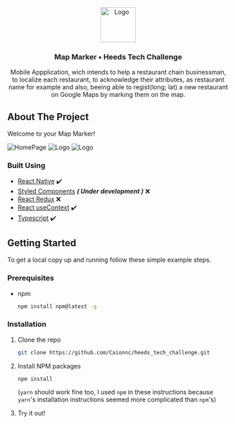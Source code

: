 <div align="center">
  <a href="https://github.com/Caionnc/heeds_tech_challenge">
    <img src="src/assets/images/googleMapsIcon.png" alt="Logo" width="80" height="80">
  </a>

<h3 align="center">Map Marker • Heeds Tech Challenge </h3>

 <p align="center">
    Mobile Appplication, wich intends to help a restaurant chain businessman, to localize each restaurant, to acknowledge their attributes, as restaurant name for example and also, beeing able to regist(long; lat) a new restaurant on Google Maps by marking them on the map.
</div>

<!-- ABOUT THE PROJECT -->

## About The Project

Welcome to your Map Marker!

  <img src="src/assets/images/homePage.jpeg" alt="HomePage">
  <img src="src/assets/images/createStore.jpeg" alt="Logo">
  <img src="src/assets/images/restaurantMarker.jpeg" alt="Logo">

### Built Using

- [React Native](https://reactjs.org/) :heavy_check_mark:
- [Styled Components](https://styled-components.com/) <b><i>( Under development )</i></b> :x:
- [React Redux](https://redux.js.org/) :x:
- [React useContext](https://pt-br.reactjs.org/docs/hooks-reference.html) :heavy_check_mark:
- [Typescript](https://www.typescriptlang.org/) :heavy_check_mark:

<!-- GETTING STARTED -->

## Getting Started

To get a local copy up and running follow these simple example steps.

### Prerequisites

- npm
  ```sh
  npm install npm@latest -g
  ```

### Installation

1. Clone the repo
   ```sh
   git clone https://github.com/Caionnc/heeds_tech_challenge.git
   ```
2. Install NPM packages

   ```sh
   npm install
   ```

   (`yarn` should work fine too, I used `npm` in these instructions because `yarn`'s installation instructions seemed more complicated than `npm`'s)

3. Try it out!
